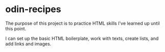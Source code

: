 # odin-recipes
The purpose of this project is to practice HTML skills I've learned up until this point. 

I can set up the basic HTML boilerplate, work with texts, create lists, and add links and images.
